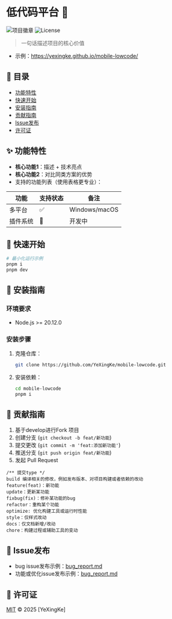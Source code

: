 # 低代码平台 🚀

![项目徽章](https://img.shields.io/badge/版本-1.0.0-blue)
![License](https://img.shields.io/github/license/YeXingKe/mobile-lowcode)

> 一句话描述项目的核心价值
- 示例：https://yexingke.github.io/mobile-lowcode/
## 📌 目录
- [功能特性](#✨-功能特性)
- [快速开始](#🚀-快速开始)
- [安装指南](#🔧-安装指南)
- [贡献指南](#🤝-贡献指南)
- [Issue发布](#📩-Issue发布)
- [许可证](#📜-许可证)

## ✨ 功能特性
- **核心功能1**：描述 + 技术亮点
- **核心功能2**：对比同类方案的优势
- 支持的功能列表（使用表格更专业）：

| 功能       | 支持状态 | 备注          |
|------------|----------|---------------|
| 多平台     | ✅        | Windows/macOS |
| 插件系统   | 🚧        | 开发中        |

## 🚀 快速开始
```bash
# 最小化运行示例
pnpm i
pnpm dev
```

## 🔧 安装指南
### 环境要求
- Node.js >= 20.12.0

### 安装步骤
1. 克隆仓库：
   ```bash
   git clone https://github.com/YeXingKe/mobile-lowcode.git
   ```
2. 安装依赖：
   ```bash
   cd mobile-lowcode
   pnpm i 
   ```


## 🤝 贡献指南
1. 基于develop进行Fork 项目
2. 创建分支 (`git checkout -b feat/新功能`)
3. 提交更改 (`git commit -m 'feat:添加新功能'`)
4. 推送分支 (`git push origin feat/新功能`)
5. 发起 Pull Request

```
/** 提交type */
build 编译相关的修改，例如发布版本、对项目构建或者依赖的改动
feature(feat)：新功能
update：更新某功能
fixbug(fix)：修补某功能的bug
refactor：重构某个功能
optimize: 优化构建工具或运行时性能
style：仅样式改动
docs：仅文档新增/改动
chore：构建过程或辅助工具的变动
```
## 📩 Issue发布
- bug issue发布示例：[bug_report.md](.github/ISSUE_TEMPLATE/bug-report.md)
- 功能或优化issue发布示例：[bug_report.md](.github/ISSUE_TEMPLATE/feature-request.md)
## 📜 许可证
[MIT](LICENSE) © 2025 [YeXingKe]
